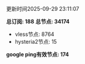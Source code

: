 更新时间2025-09-29 23:11:07

**总订阅: 188**
**总节点: 34174**
- vless节点: 8764
- hysteria2节点: 15

**google ping有效节点: 174**
